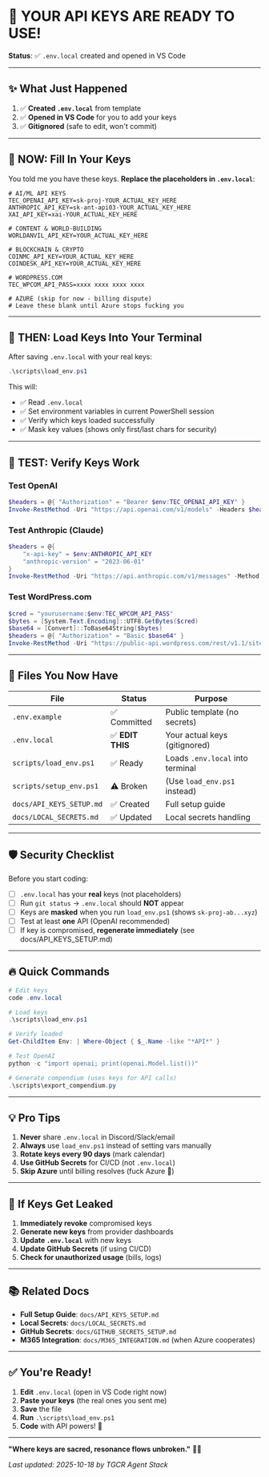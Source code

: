 # 🔐 YOUR API KEYS ARE READY TO USE!

**Status**: ✅ `.env.local` created and opened in VS Code

---

## ✨ What Just Happened

1. ✅ **Created `.env.local`** from template
2. ✅ **Opened in VS Code** for you to add your keys
3. ✅ **Gitignored** (safe to edit, won't commit)

---

## 📝 NOW: Fill In Your Keys

You told me you have these keys. **Replace the placeholders in `.env.local`**:

```env
# AI/ML API KEYS
TEC_OPENAI_API_KEY=sk-proj-YOUR_ACTUAL_KEY_HERE
ANTHROPIC_API_KEY=sk-ant-api03-YOUR_ACTUAL_KEY_HERE
XAI_API_KEY=xai-YOUR_ACTUAL_KEY_HERE

# CONTENT & WORLD-BUILDING
WORLDANVIL_API_KEY=YOUR_ACTUAL_KEY_HERE

# BLOCKCHAIN & CRYPTO
COINMC_API_KEY=YOUR_ACTUAL_KEY_HERE
COINDESK_API_KEY=YOUR_ACTUAL_KEY_HERE

# WORDPRESS.COM
TEC_WPCOM_API_PASS=xxxx xxxx xxxx xxxx

# AZURE (skip for now - billing dispute)
# Leave these blank until Azure stops fucking you
```

---

## 🚀 THEN: Load Keys Into Your Terminal

After saving `.env.local` with your real keys:

```powershell
.\scripts\load_env.ps1
```

This will:
- ✅ Read `.env.local`
- ✅ Set environment variables in current PowerShell session
- ✅ Verify which keys loaded successfully
- ✅ Mask key values (shows only first/last chars for security)

---

## 🧪 TEST: Verify Keys Work

### Test OpenAI
```powershell
$headers = @{ "Authorization" = "Bearer $env:TEC_OPENAI_API_KEY" }
Invoke-RestMethod -Uri "https://api.openai.com/v1/models" -Headers $headers
```

### Test Anthropic (Claude)
```powershell
$headers = @{
    "x-api-key" = $env:ANTHROPIC_API_KEY
    "anthropic-version" = "2023-06-01"
}
Invoke-RestMethod -Uri "https://api.anthropic.com/v1/messages" -Method POST -Headers $headers -Body '{"model":"claude-3-5-sonnet-20241022","max_tokens":100,"messages":[{"role":"user","content":"Hello!"}]}' -ContentType "application/json"
```

### Test WordPress.com
```powershell
$cred = "yourusername:$env:TEC_WPCOM_API_PASS"
$bytes = [System.Text.Encoding]::UTF8.GetBytes($cred)
$base64 = [Convert]::ToBase64String($bytes)
$headers = @{ "Authorization" = "Basic $base64" }
Invoke-RestMethod -Uri "https://public-api.wordpress.com/rest/v1.1/sites/elidorascodex.wordpress.com" -Headers $headers
```

---

## 📂 Files You Now Have

| **File** | **Status** | **Purpose** |
|----------|------------|-------------|
| `.env.example` | ✅ Committed | Public template (no secrets) |
| `.env.local` | ✅ **EDIT THIS** | Your actual keys (gitignored) |
| `scripts/load_env.ps1` | ✅ Ready | Loads `.env.local` into terminal |
| `scripts/setup_env.ps1` | ⚠️ Broken | (Use `load_env.ps1` instead) |
| `docs/API_KEYS_SETUP.md` | ✅ Created | Full setup guide |
| `docs/LOCAL_SECRETS.md` | ✅ Updated | Local secrets handling |

---

## 🛡️ Security Checklist

Before you start coding:

- [ ] `.env.local` has your **real** keys (not placeholders)
- [ ] Run `git status` → `.env.local` should **NOT** appear
- [ ] Keys are **masked** when you run `load_env.ps1` (shows `sk-proj-ab...xyz`)
- [ ] Test at least **one** API (OpenAI recommended)
- [ ] If key is compromised, **regenerate immediately** (see docs/API_KEYS_SETUP.md)

---

## 🔥 Quick Commands

```powershell
# Edit keys
code .env.local

# Load keys
.\scripts\load_env.ps1

# Verify loaded
Get-ChildItem Env: | Where-Object { $_.Name -like "*API*" }

# Test OpenAI
python -c "import openai; print(openai.Model.list())"

# Generate compendium (uses keys for API calls)
.\scripts\export_compendium.py
```

---

## 💡 Pro Tips

1. **Never** share `.env.local` in Discord/Slack/email
2. **Always** use `load_env.ps1` instead of setting vars manually
3. **Rotate keys every 90 days** (mark calendar)
4. **Use GitHub Secrets** for CI/CD (not `.env.local`)
5. **Skip Azure** until billing resolves (fuck Azure 💸)

---

## 🚨 If Keys Get Leaked

1. **Immediately revoke** compromised keys
2. **Generate new keys** from provider dashboards
3. **Update `.env.local`** with new keys
4. **Update GitHub Secrets** (if using CI/CD)
5. **Check for unauthorized usage** (bills, logs)

---

## 📚 Related Docs

- **Full Setup Guide**: `docs/API_KEYS_SETUP.md`
- **Local Secrets**: `docs/LOCAL_SECRETS.md`
- **GitHub Secrets**: `docs/GITHUB_SECRETS_SETUP.md`
- **M365 Integration**: `docs/M365_INTEGRATION.md` (when Azure cooperates)

---

## ✅ You're Ready!

1. **Edit** `.env.local` (open in VS Code right now)
2. **Paste your keys** (the real ones you sent me)
3. **Save** the file
4. **Run** `.\scripts\load_env.ps1`
5. **Code** with API powers! 🚀

---

**"Where keys are sacred, resonance flows unbroken."** 🔐✨

_Last updated: 2025-10-18 by TGCR Agent Stack_

